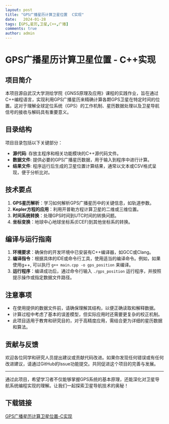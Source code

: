 ```yaml
---
layout: post
title: "GPS广播星历计算卫星位置  C实现"
date:   2024-01-28
tags: [GPS,星历,卫星,C++,广播]
comments: true
author: admin
---
```

# GPS广播星历计算卫星位置 - C++实现

## 项目简介

本项目源自武汉大学测绘学院《GNSS原理及应用》课程的实践作业，旨在通过C++编程语言，实现利用GPS广播星历来精确计算各颗GPS卫星在特定时间的位置。这对于理解全球定位系统（GPS）的工作机制、星历数据处理以及卫星导航信号的接收与解码具有重要意义。

## 目录结构

项目目录包括以下关键部分：

- **源代码**: 存放主程序和相关功能模块的C++源代码文件。
- **数据文件**: 提供必要的GPS广播星历数据，用于输入到程序中进行计算。
- **结果文件**: 程序运行后生成的卫星位置计算结果，通常以文本或CSV格式呈现，便于分析比对。

## 技术要点

1. **GPS星历解析**：学习如何解析GPS广播星历中的关键信息，如轨道参数。
2. **Kepler方程的应用**：利用开普勒方程计算卫星的二维或三维位置。
3. **时间系统转换**：处理GPS时间到UTC时间的转换问题。
4. **坐标变换**：地球中心地球坐标系(ECEF)到其他坐标系的转换。

## 编译与运行指南

1. **环境要求**：确保你的开发环境中已安装有C++编译器，如GCC或Clang。
2. **编译指令**：根据具体的IDE或命令行工具，使用适当的编译命令。例如，如果使用g++, 可以执行 `g++ main.cpp -o gps_position` 来编译。
3. **运行程序**：编译成功后，通过命令行输入 `./gps_position` 运行程序，并按照提示操作或指定数据文件路径。

## 注意事项

- 在使用提供的数据文件前，请确保理解其结构，以便正确读取和解释数据。
- 计算过程中考虑了基本的误差模型，但实际应用时还需要更复杂的校正机制。
- 此项目适用于教育和研究目的，对于高精度应用，需结合更为详细的星历数据和算法。

## 贡献与反馈

欢迎各位同学和研究人员提出建议或贡献代码改进。如果你发现任何错误或有任何改进建议，请通过GitHub的Issue功能提交。共同促进这个项目的完善与发展。

---

通过此项目，希望学习者不仅能够掌握GPS系统的基本原理，还能深化对卫星导航系统编程实现的理解。让我们一起探索卫星导航技术的奥秘！

## 下载链接

[GPS广播星历计算卫星位置-C实现](https://pan.quark.cn/s/94cf1aff8212)